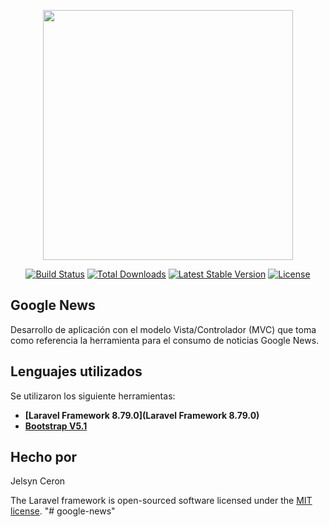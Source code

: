 <p align="center"><a href="https://laravel.com" target="_blank"><img src="https://raw.githubusercontent.com/laravel/art/master/logo-lockup/5%20SVG/2%20CMYK/1%20Full%20Color/laravel-logolockup-cmyk-red.svg" width="400"></a></p>

<p align="center">
<a href="https://travis-ci.org/laravel/framework"><img src="https://travis-ci.org/laravel/framework.svg" alt="Build Status"></a>
<a href="https://packagist.org/packages/laravel/framework"><img src="https://img.shields.io/packagist/dt/laravel/framework" alt="Total Downloads"></a>
<a href="https://packagist.org/packages/laravel/framework"><img src="https://img.shields.io/packagist/v/laravel/framework" alt="Latest Stable Version"></a>
<a href="https://packagist.org/packages/laravel/framework"><img src="https://img.shields.io/packagist/l/laravel/framework" alt="License"></a>
</p>

## Google News

Desarrollo de aplicación con el modelo Vista/Controlador (MVC) que toma como referencia la herramienta para el consumo de noticias Google News.

## Lenguajes utilizados

Se utilizaron los siguiente herramientas:

- **[Laravel Framework 8.79.0](Laravel Framework 8.79.0)**
- **[Bootstrap V5.1](https://getbootstrap.com/docs/5.1/getting-started/download/)**

## Hecho por

Jelsyn Ceron

The Laravel framework is open-sourced software licensed under the [MIT license](https://opensource.org/licenses/MIT).
"# google-news" 
